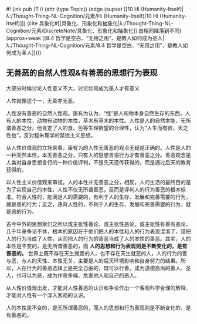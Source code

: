 #! (ink pub (T i) (attr (type Topic)) (edge (supset [[10 Hi (Humanity-Itself)|λ:/Thought-Thing-NL-Cognition/元素/Hi (Humanity-Itself)/10 Hi (Humanity-Itself)]]) (cite 具象化#[[具象化、形象化和抽象化|λ:/Thought-Thing-NL-Cognition/元素/DiscreteNote/具象化、形象化和抽象化]] 由相同降落到不同) (approx+weak [[8.4 哲学是空白、“无用之用”、是教人如何成为圣人|λ:/Thought-Thing-NL-Cognition/元素/8.4 哲学是空白、“无用之用”、是教人如何成为圣人]])))

## 无善恶的自然人性观&有善恶的思想行为表现

大部分时候讨论人性意义不大，讨论如何成为圣人才有意义

人性就像这个一，无善亦无恶。

人性没有善恶的自然人性观。康有为认为，“性”是人和物本身自然生存的东西，人有人的本性，动物有动物的本性，草木有草木的本性。人性是人的自然本能，无所谓善恶之分。他肯定了人的食、色等生理欲望的合理性，认为“人生而有欲，天之性也”，反对程朱理学的禁欲主义思想。

从人性价值观的立场来看，康有为的人性无善恶的观点无疑是正确的。人性是人的一种天然本性，本无善恶之分，只有人的思想言语行为才有善恶之分。善恶观念是人类对自身思想言行的一种价值评判，不是先天遗传获得的，而是通过后天的教育获得的。

以人性主义价值观来审视，人的本性并无善恶之分，相反，人的生活的最终目的是为了实现自己的本性，人性不仅无所谓善恶，反而是评判人的行为善恶的根本标准。符合人性的，能满足人的需要的，有利于人的生存、发展和完善需要的行为，就是善的行为；反之，违背人性的，不利于人的生存、发展和完善需要的行为，就是恶的行为。

古今中外的思想家们之所以或主张性善论，或主张性恶论，或主张性有善有恶论，几千年来争论不休，根本的原因在于他们把人的本性和人的行为表现混淆了，错把人的行为当成了人性，从而把人的行为的善恶当成了人的本性的善恶。其实，人的本性是不变的，是无所谓善恶的，而 **人的思想和行为表现则是不断变化的，是有善恶的。** 世界上既不存在天生就善的人，也不存在天生就恶的人，人的行为的善与恶，与人的天性、本性无关，主要是人的后天环境影响和自身努力的结果。所以，人在行为的善恶选择上是完全自由的，既可以行善，成为道德高尚的善人、圣人，也可以为恶，成为作恶多端、危害他人和自己的恶人。

从人性价值观出发，才能对人性善恶的认识和争论作出一个客观科学合理的解释，才能对人性有一个深入客观的认识。

人的本性是不变的，是无所谓善恶的，而人的思想和行为表现则是不断变化的，是有善恶的。